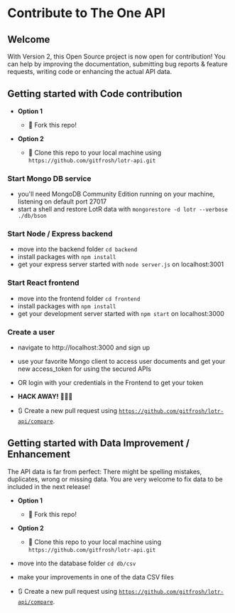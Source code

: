 # Contribute to The One API

## Welcome 

With Version 2, this Open Source project is now open for contribution! You can help by improving the documentation, submitting bug reports & feature requests, writing code or enhancing the actual API data.

## Getting started with Code contribution

- **Option 1**
    - 🍴 Fork this repo!

- **Option 2**
    - 👯 Clone this repo to your local machine using `https://github.com/gitfrosh/lotr-api.git`

### Start Mongo DB service

- you'll need MongoDB Community Edition running on your machine, listening on default port 27017
- start a shell and restore LotR data with `mongorestore -d lotr --verbose ./db/bson`

### Start Node / Express backend

- move into the backend folder `cd backend`
- install packages with `npm install`
- get your express server started with `node server.js` on localhost:3001

### Start React frontend

- move into the frontend folder `cd frontend`
- install packages with `npm install`
- get your development server started with `npm start` on localhost:3000

### Create a user
- navigate to http://localhost:3000 and sign up
- use your favorite Mongo client to access user documents and get your new access_token for using the secured APIs
- OR login with your credentials in the Frontend to get your token

- **HACK AWAY!** 🔨🔨🔨

- 🔃 Create a new pull request using <a href="https://github.com/gitfrosh/lotr-api/compare" target="_blank">`https://github.com/gitfrosh/lotr-api/compare`</a>.


## Getting started with Data Improvement / Enhancement

The API data is far from perfect: There might be spelling mistakes, duplicates, wrong or missing data. You are very welcome to fix data to be included in the next release!

- **Option 1**
    - 🍴 Fork this repo!

- **Option 2**
    - 👯 Clone this repo to your local machine using `https://github.com/gitfrosh/lotr-api.git`

- move into the database folder `cd db/csv`
- make your improvements in one of the data CSV files
- 🔃 Create a new pull request using <a href="https://github.com/gitfrosh/lotr-api/compare" target="_blank">`https://github.com/gitfrosh/lotr-api/compare`</a>.
